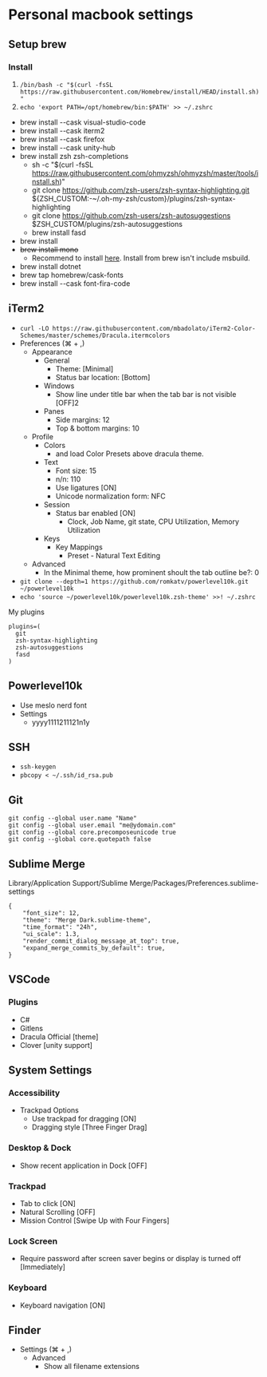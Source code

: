 # Personal macbook settings

## Setup brew
### Install
1. `/bin/bash -c "$(curl -fsSL https://raw.githubusercontent.com/Homebrew/install/HEAD/install.sh)"`
2. `echo 'export PATH=/opt/homebrew/bin:$PATH' >> ~/.zshrc`

- brew install --cask visual-studio-code
- brew install --cask iterm2
- brew install --cask firefox
- brew install --cask unity-hub
- brew install zsh zsh-completions
  - sh -c "$(curl -fsSL https://raw.githubusercontent.com/ohmyzsh/ohmyzsh/master/tools/install.sh)"
  - git clone https://github.com/zsh-users/zsh-syntax-highlighting.git ${ZSH_CUSTOM:-~/.oh-my-zsh/custom}/plugins/zsh-syntax-highlighting
  - git clone https://github.com/zsh-users/zsh-autosuggestions $ZSH_CUSTOM/plugins/zsh-autosuggestions
  - brew install fasd
- brew install 
- ~~brew install mono~~
  - Recommend to install [here](https://www.mono-project.com/download/stable/). Install from brew isn't include msbuild.
- brew install dotnet
- brew tap homebrew/cask-fonts
- brew install --cask font-fira-code

## iTerm2
- `curl -LO https://raw.githubusercontent.com/mbadolato/iTerm2-Color-Schemes/master/schemes/Dracula.itermcolors`
- Preferences (⌘ + ,)
  - Appearance
    - General
      - Theme: [Minimal]
      - Status bar location: [Bottom]
    - Windows
      - Show line under title bar when the tab bar is not visible [OFF]2
    - Panes
      - Side margins: 12
      - Top & bottom margins: 10
  - Profile
    - Colors
      - and load Color Presets above dracula theme.
    - Text
      - Font size: 15
      - n/n: 110
      - Use ligatures [ON]
      - Unicode normalization form: NFC
    - Session
      - Status bar enabled [ON]
        - Clock, Job Name, git state, CPU Utilization, Memory Utilization
    - Keys
      - Key Mappings
        - Preset - Natural Text Editing
  - Advanced
    - In the Minimal theme, how prominent shoult the tab outline be?: 0
- `git clone --depth=1 https://github.com/romkatv/powerlevel10k.git ~/powerlevel10k`
- `echo 'source ~/powerlevel10k/powerlevel10k.zsh-theme' >>! ~/.zshrc`

My plugins
```
plugins=(
  git
  zsh-syntax-highlighting
  zsh-autosuggestions
  fasd
)
```

## Powerlevel10k
- Use meslo nerd font
- Settings
  - yyyy1111211121n1y

## SSH
- `ssh-keygen`
- `pbcopy < ~/.ssh/id_rsa.pub`

## Git
```
git config --global user.name "Name"
git config --global user.email "me@ydomain.com"
git config --global core.precomposeunicode true
git config --global core.quotepath false
```

## Sublime Merge
Library/Application Support/Sublime Merge/Packages/Preferences.sublime-settings
```
{
	"font_size": 12,
	"theme": "Merge Dark.sublime-theme",
	"time_format": "24h",
	"ui_scale": 1.3,
	"render_commit_dialog_message_at_top": true,
	"expand_merge_commits_by_default": true,
}
```

## VSCode
### Plugins
- C#
- Gitlens
- Dracula Official [theme]
- Clover [unity support]

## System Settings
### Accessibility
- Trackpad Options
  - Use trackpad for dragging [ON]
  - Dragging style [Three Finger Drag]

### Desktop & Dock
- Show recent application in Dock [OFF]

### Trackpad
- Tab to click [ON]
- Natural Scrolling [OFF]
- Mission Control [Swipe Up with Four Fingers]

### Lock Screen
- Require password after screen saver begins or display is turned off [Immediately]

### Keyboard
- Keyboard navigation [ON]

## Finder
- Settings (⌘ + ,)
  - Advanced
    - Show all filename extensions
